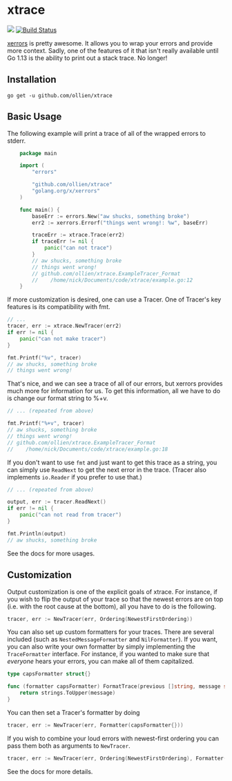 # xtrace

[![](https://godoc.org/github.com/ollien/xtrace?status.svg)](http://godoc.org/github.com/ollien/xtrace)
[![Build Status](https://travis-ci.com/ollien/xtrace.svg?branch=master)](https://travis-ci.com/ollien/xtrace)

[xerrors](https://godoc.org/golang.org/x/xerrors) is pretty awesome. It allows you to wrap your errors and provide more context. Sadly, one of the features of it that isn't really available until Go 1.13 is the ability to print out a stack trace. No longer!

## Installation

`go get -u github.com/ollien/xtrace`

## Basic Usage

The following example will print a trace of all of the wrapped errors to stderr.
```go
	package main

	import (
		"errors"

		"github.com/ollien/xtrace"
		"golang.org/x/xerrors"
	)

	func main() {
		baseErr := errors.New("aw shucks, something broke")
		err2 := xerrors.Errorf("things went wrong!: %w", baseErr)

		traceErr := xtrace.Trace(err2)
		if traceErr != nil {
			panic("can not trace")
		}
		// aw shucks, something broke
		// things went wrong!
		// github.com/ollien/xtrace.ExampleTracer_Format
		//    /home/nick/Documents/code/xtrace/example.go:12
	}
```

If more customization is desired, one can use a Tracer. One of Tracer's key features is its compatibility with fmt.

```go
// ...
tracer, err := xtrace.NewTracer(err2)
if err != nil {
	panic("can not make tracer")
}

fmt.Printf("%v", tracer)
// aw shucks, something broke
// things went wrong!
```

That's nice, and we can see a trace of all of our errors, but xerrors provides much more for information for us. To get this information, all we have to do is change our format string to %+v.

```go
// ... (repeated from above)

fmt.Printf("%+v", tracer)
// aw shucks, something broke
// things went wrong!
// github.com/ollien/xtrace.ExampleTracer_Format
//    /home/nick/Documents/code/xtrace/example.go:18
```

If you don't want to use `fmt` and just want to get this trace as a string, you can simply use `ReadNext` to get the next error in the trace. (Tracer also implements `io.Reader` if you prefer to use that.)

```go
// ... (repeated from above)

output, err := tracer.ReadNext()
if err != nil {
	panic("can not read from tracer")
}

fmt.Println(output)
// aw shucks, something broke
```

See the docs for more usages.

## Customization

Output customization is one of the explicit goals of xtrace. For instance, if you wish to flip the output of your trace so that the newest errors are on top (i.e. with the root cause at the bottom), all you have to do is the following.
```go
tracer, err := NewTracer(err, Ordering(NewestFirstOrdering))
```

You can also set up custom formatters for your traces. There are several included (such as `NestedMessageFormatter` and `NilFormatter`). If you want, you can also write your own formatter by simply implementing the `TraceFormatter` interface. For instance, if you wanted to make sure that _everyone_ hears your errors, you can make all of them capitalized.

```go
type capsFormatter struct{}

func (formatter capsFormatter) FormatTrace(previous []string, message string) string {
	return strings.ToUpper(message)
}
```

You can then set a Tracer's formatter by doing
```go
tracer, err := NewTracer(err, Formatter(capsFormatter{}))
```

If you wish to combine your loud errors with newest-first ordering you can pass them both as arguments to `NewTracer`.

```go
tracer, err := NewTracer(err, Ordering(NewestFirstOrdering), Formatter(capsFormatter{}))
```

See the docs for more details.